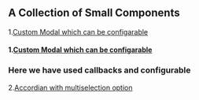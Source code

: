 ## A Collection of Small Components

1.[Custom Modal which can be configarable](https://github.com/UDwarakanath/samll_components/tree/main/src/Modal)

<div>
<h4>1.<a href={https://github.com/UDwarakanath/samll_components/tree/main/src/Modal}>Custom Modal which can be configarable</a></h4>
<h3>Here we have used callbacks and configurable</h3>
</div>

2.[Accordian with multiselection option](https://github.com/UDwarakanath/samll_components/tree/main/src/Accordian)